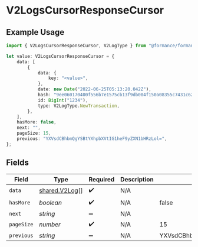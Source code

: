 # V2LogsCursorResponseCursor

## Example Usage

```typescript
import { V2LogsCursorResponseCursor, V2LogType } from "@formance/formance-sdk/sdk/models/shared";

let value: V2LogsCursorResponseCursor = {
    data: [
        {
            data: {
                key: "<value>",
            },
            date: new Date("2022-06-25T05:13:20.042Z"),
            hash: "9ee060170400f556b7e1575cb13f9db004f150a08355c7431c62bc639166431e",
            id: BigInt("1234"),
            type: V2LogType.NewTransaction,
        },
    ],
    hasMore: false,
    next: "",
    pageSize: 15,
    previous: "YXVsdCBhbmQgYSBtYXhpbXVtIG1heF9yZXN1bHRzLol=",
};
```

## Fields

| Field                                                 | Type                                                  | Required                                              | Description                                           | Example                                               |
| ----------------------------------------------------- | ----------------------------------------------------- | ----------------------------------------------------- | ----------------------------------------------------- | ----------------------------------------------------- |
| `data`                                                | [shared.V2Log](../../../sdk/models/shared/v2log.md)[] | :heavy_check_mark:                                    | N/A                                                   |                                                       |
| `hasMore`                                             | *boolean*                                             | :heavy_check_mark:                                    | N/A                                                   | false                                                 |
| `next`                                                | *string*                                              | :heavy_minus_sign:                                    | N/A                                                   |                                                       |
| `pageSize`                                            | *number*                                              | :heavy_check_mark:                                    | N/A                                                   | 15                                                    |
| `previous`                                            | *string*                                              | :heavy_minus_sign:                                    | N/A                                                   | YXVsdCBhbmQgYSBtYXhpbXVtIG1heF9yZXN1bHRzLol=          |